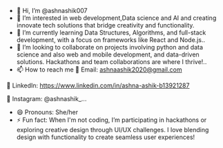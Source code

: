 - 👋 Hi, I’m @ashnashik007
- 👀 I’m interested in web development,Data science and AI and creating innovate tech solutions that bridge creativity and functionality.
- 🌱 I’m currently learning Data Structures, Algorithms, and full-stack development, with a focus on frameworks like React and Node.js..
- 💞️ I’m looking to collaborate on projects involving python and data science and also web and mobile development, and data-driven solutions. Hackathons and team collaborations are where I thrive!..
- 📫 How to reach me 📧 Email: ashnaashik2020@gmail.com

🔗 LinkedIn: https://www.linkedin.com/in/ashna-ashik-b13921287 

📸 Instagram: @ashnashik_...
- 😄 Pronouns: She/her
- ⚡ Fun fact: When I'm not coding, I’m participating in hackathons or exploring creative design through UI/UX challenges. I love blending design with functionality to create seamless user experiences!

<!---
ashnashik007/ashnashik007 is a ✨ special ✨ repository because its `README.md` (this file) appears on your GitHub profile.
You can click the Preview link to take a look at your changes.
--->
